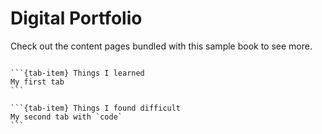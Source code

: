 # Digital Portfolio

Check out the content pages bundled with this sample book to see more.

```{tableofcontents}
```

````{tab-set}
```{tab-item} Things I learned
My first tab
```

```{tab-item} Things I found difficult
My second tab with `code`
```
````
